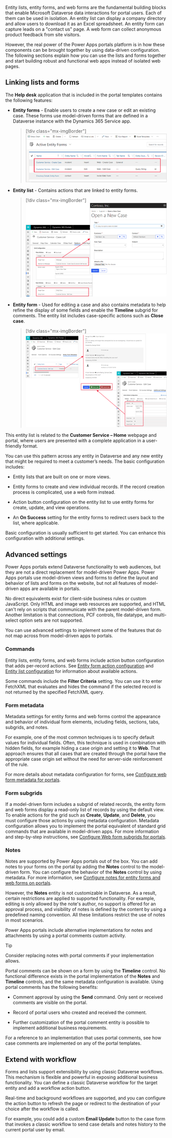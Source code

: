 Entity lists, entity forms, and web forms are the fundamental building blocks that enable Microsoft Dataverse data interactions for portal users. Each of them can be used in isolation. An entity list can display a company directory and allow users to download it as an Excel spreadsheet. An entity form can capture leads on a "contact us" page. A web form can collect anonymous product feedback from site visitors.

However, the real power of the Power Apps portals platform is in how these components can be brought together by using data-driven configuration. The following sections explain how you can use the lists and forms together and start building robust and functional web apps instead of isolated web pages.

## Linking lists and forms

The **Help desk** application that is included in the portal templates contains the following features:

- **Entity forms** - Enable users to create a new case or edit an existing case. These forms use model-driven forms that are defined in a Dataverse instance with the Dynamics 365 Service app.

   > [!div class="mx-imgBorder"]
   > [![Screenshot of the Active entity forms list.](../media/case-entity-forms.png)](../media/case-entity-forms.png#lightbox)

- **Entity list** - Contains actions that are linked to entity forms.

   > [!div class="mx-imgBorder"]
   > [![Screenshot of the Case entity list with open new case pop out.](../media/case-entity-list.png)](../media/case-entity-list.png#lightbox)

- **Entity form** - Used for editing a case and also contains metadata to help refine the display of some fields and enable the **Timeline** subgrid for comments. The entity list includes case-specific actions such as **Close case**.

   > [!div class="mx-imgBorder"]
   > [![Screenshot of the edit case form feature and update, close, or cancel options.](../media/case-form-explained.png)](../media/case-form-explained.png#lightbox)

This entity list is related to the **Customer Service – Home** webpage and portal, where users are presented with a complete application in a user-friendly format.

You can use this pattern across any entity in Dataverse and any new entity that might be required to meet a customer’s needs. The basic configuration includes:

- Entity lists that are built on one or more views.

- Entity forms to create and view individual records. If the record creation process is complicated, use a web form instead.

- Action button configuration on the entity list to use entity forms for create, update, and view operations.

- An **On Success** setting for the entity forms to redirect users back to the list, where applicable.

Basic configuration is usually sufficient to get started. You can enhance this configuration with additional settings.

## Advanced settings

Power Apps portals extend Dataverse functionality to web audiences, but they are not a direct replacement for model-driven Power Apps. Power Apps portals use model-driven views and forms to define the layout and behavior of lists and forms on the website, but not all features of model-driven apps are available in portals.

No direct equivalents exist for client-side business rules or custom JavaScript. Only HTML and image web resources are supported, and HTML can't rely on scripts that communicate with the parent model-driven form. Another limitation is that connections, PCF controls, file datatype, and multi-select option sets are not supported.

You can use advanced settings to implement some of the features that do not map across from model-driven apps to portals.

### Commands

Entity lists, entity forms, and web forms include action button configuration that adds per-record actions. See [Entity form action configuration](https://docs.microsoft.com/powerapps/maker/portals/configure/entity-forms#entity-form-action-configuration/?azure-portal=true) and [Entity list configuration](https://docs.microsoft.com/powerapps/maker/portals/configure/entity-lists#entity-list-configuration/?azure-portal=true) for information about available actions.

Some commands include the **Filter Criteria** setting. You can use it to enter FetchXML that evaluates and hides the command if the selected record is not returned by the specified FetchXML query.

### Form metadata

Metadata settings for entity forms and web forms control the appearance and behavior of individual form elements, including fields, sections, tabs, subgrids, and notes.

For example, one of the most common techniques is to specify default values for individual fields. Often, this technique is used in combination with hidden fields, for example hiding a case origin and setting it to **Web**. That approach ensures that all cases that are created through the portal have the appropriate case origin set without the need for server-side reinforcement of the rule.

For more details about metadata configuration for forms, see [Configure web form metadata for portals](https://docs.microsoft.com/powerapps/maker/portals/configure/configure-web-form-metadata/?azure-portal=true).

### Form subgrids

If a model-driven form includes a subgrid of related records, the entity form and web forms display a read-only list of records by using the default view. To enable actions for the grid such as **Create**, **Update**, and **Delete**, you must configure those actions by using metadata configuration. Metadata configuration allows you to implement the portal equivalent of standard grid commands that are available in model-driven apps. For more information and step-by-step instructions, see [Configure Web form subgrids for portals](https://docs.microsoft.com/powerapps/maker/portals/configure/configure-web-form-subgrid/?azure-portal=true).

### Notes

Notes are supported by Power Apps portals out of the box. You can add notes to your forms on the portal by adding the **Notes** control to the model-driven form. You can configure the behavior of the **Notes** control by using metadata. For more information, see [Configure notes for entity forms and web forms on portals](https://docs.microsoft.com/powerapps/maker/portals/configure-notes/?azure-portal=true).

However, the **Notes** entity is not customizable in Dataverse. As a result, certain restrictions are applied to supported functionality. For example, editing is only allowed by the note's author, no support is offered for an approval process, and visibility of notes is defined by the content by using a predefined naming convention. All these limitations restrict the use of notes in most scenarios.

Power Apps portals include alternative implementations for notes and attachments by using a portal comments custom activity.

> [!TIP]
> Consider replacing notes with portal comments if your implementation allows.

Portal comments can be shown on a form by using the **Timeline** control. No functional difference exists in the portal implementation of the **Notes** and **Timeline** controls, and the same metadata configuration is available. Using portal comments has the following benefits:

- Comment approval by using the **Send** command. Only sent or received comments are visible on the portal.

- Record of portal users who created and received the comment.

- Further customization of the portal comment entity is possible to implement additional business requirements.

For a reference to an implementation that uses portal comments, see how case comments are implemented on any of the portal templates.

## Extend with workflow

Forms and lists support extensibility by using classic Dataverse workflows. This mechanism is flexible and powerful in exposing additional business functionality. You can define a classic Dataverse workflow for the target entity and add a workflow action button.

Real-time and background workflows are supported, and you can configure the action button to refresh the page or redirect to the destination of your choice after the workflow is called.

For example, you could add a custom **Email Update** button to the case form that invokes a classic workflow to send case details and notes history to the current portal user by email.